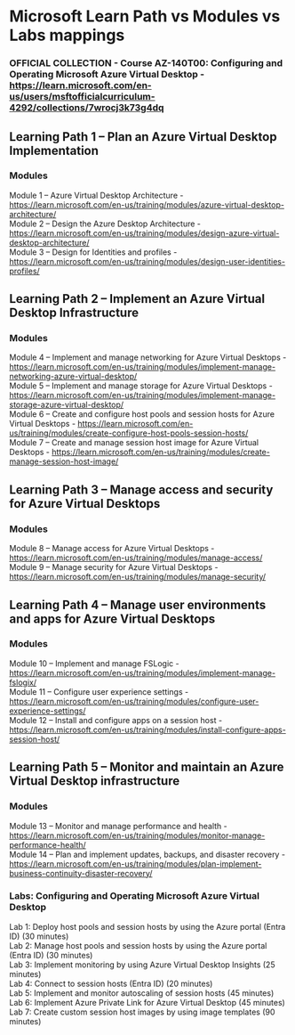 # Microsoft Learn Path vs Modules vs Labs mappings
### OFFICIAL COLLECTION - Course AZ-140T00: Configuring and Operating Microsoft Azure Virtual Desktop - https://learn.microsoft.com/en-us/users/msftofficialcurriculum-4292/collections/7wrocj3k73g4dq

## Learning Path 1 – Plan an Azure Virtual Desktop Implementation
### Modules
Module 1 – Azure Virtual Desktop Architecture - https://learn.microsoft.com/en-us/training/modules/azure-virtual-desktop-architecture/ <br>
Module 2 – Design the Azure Desktop Architecture - https://learn.microsoft.com/en-us/training/modules/design-azure-virtual-desktop-architecture/ <br>
Module 3 – Design for Identities and profiles - https://learn.microsoft.com/en-us/training/modules/design-user-identities-profiles/ <br>

## Learning Path 2 – Implement an Azure Virtual Desktop Infrastructure

### Modules

Module 4 – Implement and manage networking for Azure Virtual Desktops - https://learn.microsoft.com/en-us/training/modules/implement-manage-networking-azure-virtual-desktop/ <br>
Module 5 – Implement and manage storage for Azure Virtual Desktops - https://learn.microsoft.com/en-us/training/modules/implement-manage-storage-azure-virtual-desktop/ <br>
Module 6 – Create and configure host pools and session hosts for Azure Virtual Desktops - https://learn.microsoft.com/en-us/training/modules/create-configure-host-pools-session-hosts/ <br>
Module 7 – Create and manage session host image for Azure Virtual Desktops - https://learn.microsoft.com/en-us/training/modules/create-manage-session-host-image/ <br>

## Learning Path 3 – Manage access and security for Azure Virtual Desktops

### Modules
Module 8 – Manage access for Azure Virtual Desktops - https://learn.microsoft.com/en-us/training/modules/manage-access/ <br>
Module 9 – Manage security for Azure Virtual Desktops - https://learn.microsoft.com/en-us/training/modules/manage-security/ <br>

## Learning Path 4 – Manage user environments and apps for Azure Virtual Desktops

### Modules

Module 10 – Implement and manage FSLogic - https://learn.microsoft.com/en-us/training/modules/implement-manage-fslogix/ <br>
Module 11 – Configure user experience settings - https://learn.microsoft.com/en-us/training/modules/configure-user-experience-settings/ <br>
Module 12 – Install and configure apps on a session host - https://learn.microsoft.com/en-us/training/modules/install-configure-apps-session-host/ <br>

## Learning Path 5 – Monitor and maintain an Azure Virtual Desktop infrastructure

### Modules

Module 13 – Monitor and manage performance and health - https://learn.microsoft.com/en-us/training/modules/monitor-manage-performance-health/ <br>
Module 14 – Plan and implement updates, backups, and disaster recovery - https://learn.microsoft.com/en-us/training/modules/plan-implement-business-continuity-disaster-recovery/ <br>

### Labs: Configuring and Operating Microsoft Azure Virtual Desktop

Lab 1: Deploy host pools and session hosts by using the Azure portal (Entra ID) (30 minutes)  <br>
Lab 2: Manage host pools and session hosts by using the Azure portal (Entra ID) (30 minutes)  <br>
Lab 3: Implement monitoring by using Azure Virtual Desktop Insights (25 minutes)  <br>
Lab 4: Connect to session hosts (Entra ID) (20 minutes)  <br>
Lab 5: Implement and monitor autoscaling of session hosts (45 minutes)  <br>
Lab 6: Implement Azure Private Link for Azure Virtual Desktop (45 minutes)  <br>
Lab 7: Create custom session host images by using image templates (90 minutes)  <br>

